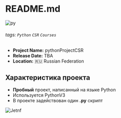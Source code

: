 README.md
===
![py](https://miro.medium.com/max/1200/1*hicFMnjJf8GyP0sleHrTbA.png)
###### tags: `Python` `CSR` `Courses`

- **Project Name:** pythonProjectCSR
- **Release Date:** TBA
- **Location:** :ru: Russian Federation

## Характеристика проекта

* **Пробный** проект, написанный на языке Python
* Используется PythonV3
* В проекте задействован один **.py** скрипт

![Jetnf](https://www.linuxcenter.ru/assets/img/parnters/partner3.png)